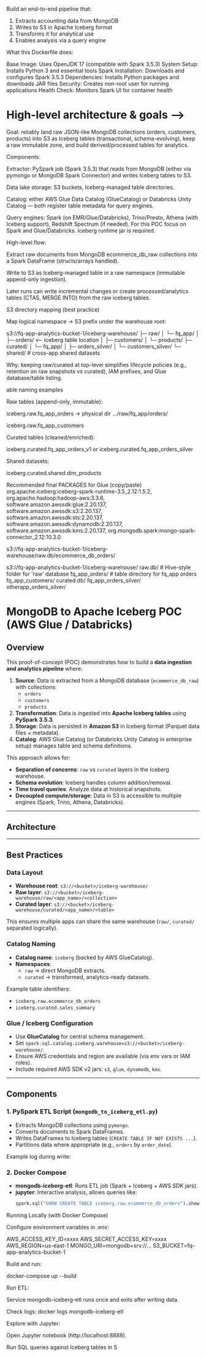 Build an end-to-end pipeline that:
1. Extracts accounting data from MongoDB
2. Writes to S3 in Apache Iceberg format
3. Transforms it for analytical use
4. Enables analysis via a query engine



What this Dockerfile does:

Base Image: Uses OpenJDK 17 (compatible with Spark 3.5.3)
System Setup: Installs Python 3 and essential tools
Spark Installation: Downloads and configures Spark 3.5.3
Dependencies: Installs Python packages and downloads JAR files
Security: Creates non-root user for running applications
Health Check: Monitors Spark UI for container health

# High-level architecture & goals -->

Goal: reliably land raw JSON-like MongoDB collections (orders, customers, products) into S3 as Iceberg tables (transactional, schema-evolving), keep a raw immutable zone, and build derived/processed tables for analytics.

Components:

Extractor: PySpark job (Spark 3.5.3) that reads from MongoDB (either via pymongo or MongoDB Spark Connector) and writes Iceberg tables to S3.

Data lake storage: S3 buckets, Iceberg-managed table directories.

Catalog: either AWS Glue Data Catalog (GlueCatalog) or Databricks Unity Catalog — both register table metadata for query engines.

Query engines: Spark (on EMR/Glue/Databricks), Trino/Presto, Athena (with Iceberg support), Redshift Spectrum (if needed). For this POC focus on Spark and Glue/Databricks. Iceberg runtime jar is required.

High-level flow:

Extract raw documents from MongoDB ecommerce_db_raw collections into a Spark DataFrame (structs/arrays handled).

Write to S3 as Iceberg-managed table in a raw namespace (immutable append-only ingestion).

Later runs can write incremental changes or create processed/analytics tables (CTAS, MERGE INTO) from the raw iceberg tables.


S3 directory mapping (best practice)

Map logical namespace → S3 prefix under the warehouse root:

s3://fq-app-analytics-bucket-1/iceberg-warehouse/
  ├─ raw/
  │   └─ fq_app/
  │       ├─ orders/         <-- iceberg table location
  │       ├─ customers/
  │       └─ products/
  ├─ curated/
  │   └─ fq_app/
  │       ├─ orders_silver/
  │       └─ customers_silver/
  └─ shared/                 # cross-app shared datasets


Why: keeping raw/curated at top-level simplifies lifecycle policies (e.g., retention on raw snapshots vs curated), IAM prefixes, and Glue database/table listing.

able naming examples

Raw tables (append-only, immutable):

iceberg.raw.fq_app_orders → physical dir .../raw/fq_app/orders/

iceberg.raw.fq_app_customers

Curated tables (cleaned/enriched):

iceberg.curated.fq_app_orders_v1 or iceberg.curated.fq_app_orders_silver

Shared datasets:

iceberg.curated.shared.dim_products

Recommended final PACKAGES for Glue (copy/paste)
org.apache.iceberg:iceberg-spark-runtime-3.5_2.12:1.5.2,
org.apache.hadoop:hadoop-aws:3.3.6,
software.amazon.awssdk:glue:2.20.137,
software.amazon.awssdk:s3:2.20.137,
software.amazon.awssdk:sts:2.20.137,
software.amazon.awssdk:dynamodb:2.20.137,
software.amazon.awssdk:kms:2.20.137,
org.mongodb.spark:mongo-spark-connector_2.12:10.3.0


s3://fq-app-analytics-bucket-1/iceberg-warehouse/raw.db/ecommerce_db_orders/


s3://fq-app-analytics-bucket-1/iceberg-warehouse/
  raw.db/                        # Hive-style folder for 'raw' database
    fq_app_orders/               # table directory for fq_app orders
    fq_app_customers/
  curated.db/
    fq_app_orders_silver/
    otherapp_orders_silver/


# MongoDB to Apache Iceberg POC (AWS Glue / Databricks)

## Overview

This proof-of-concept (POC) demonstrates how to build a **data ingestion and analytics pipeline** where:

1. **Source**: Data is extracted from a MongoDB database (`ecommerce_db_raw`) with collections:
   - `orders`
   - `customers`
   - `products`
2. **Transformation**: Data is ingested into **Apache Iceberg tables** using **PySpark 3.5.3**.
3. **Storage**: Data is persisted in **Amazon S3** in Iceberg format (Parquet data files + metadata).
4. **Catalog**: AWS Glue Catalog (or Databricks Unity Catalog in enterprise setup) manages table and schema definitions.

This approach allows for:
- **Separation of concerns**: `raw` vs `curated` layers in the Iceberg warehouse.
- **Schema evolution**: Iceberg handles column addition/removal.
- **Time travel queries**: Analyze data at historical snapshots.
- **Decoupled compute/storage**: Data in S3 is accessible to multiple engines (Spark, Trino, Athena, Databricks).

---

## Architecture




---

## Best Practices

### Data Layout
- **Warehouse root**: `s3://<bucket>/iceberg-warehouse/`
- **Raw layer**: `s3://<bucket>/iceberg-warehouse/raw/<app_name>/<collection>`
- **Curated layer**: `s3://<bucket>/iceberg-warehouse/curated/<app_name>/<table>`

This ensures multiple apps can share the same warehouse (`raw/`, `curated/` separated logically).

### Catalog Naming
- **Catalog name**: `iceberg` (backed by AWS GlueCatalog).
- **Namespaces**:
  - `raw` → direct MongoDB extracts.
  - `curated` → transformed, analytics-ready datasets.

Example table identifiers:
- `iceberg.raw.ecommerce_db_orders`
- `iceberg.curated.sales_summary`

### Glue / Iceberg Configuration
- Use **GlueCatalog** for central schema management.
- Set `spark.sql.catalog.iceberg.warehouse=s3://<bucket>/iceberg-warehouse/`.
- Ensure AWS credentials and region are available (via env vars or IAM roles).
- Include required AWS SDK v2 jars: `s3`, `glue`, `dynamodb`, `kms`.

---

## Components

### 1. PySpark ETL Script (`mongodb_to_iceberg_etl.py`)

- Extracts MongoDB collections using `pymongo`.
- Converts documents to Spark DataFrames.
- Writes DataFrames to Iceberg tables (`CREATE TABLE IF NOT EXISTS ...`).
- Partitions data where appropriate (e.g., `orders` by `order_date`).

Example log during write:



### 2. Docker Compose

- **mongodb-iceberg-etl**: Runs ETL job (Spark + Iceberg + AWS SDK jars).
- **jupyter**: Interactive analysis, allows queries like:
  ```python
  spark.sql("SHOW CREATE TABLE iceberg.raw.ecommerce_db_orders").show(truncate=False)


Running Locally (with Docker Compose)

Configure environment variables in .env:

AWS_ACCESS_KEY_ID=xxxx
AWS_SECRET_ACCESS_KEY=xxxx
AWS_REGION=us-east-1
MONGO_URI=mongodb+srv://...
S3_BUCKET=fq-app-analytics-bucket-1


Build and run:

docker-compose up --build


Run ETL:

Service mongodb-iceberg-etl runs once and exits after writing data.

Check logs: docker logs mongodb-iceberg-etl

Explore with Jupyter:

Open Jupyter notebook (http://localhost:8888).

Run SQL queries against Iceberg tables in S